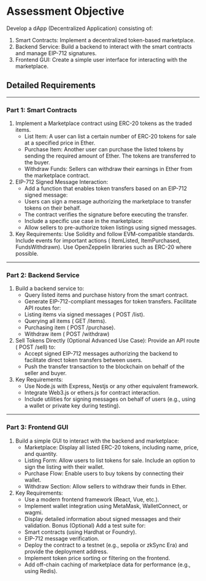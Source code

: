 # Assessment Objective
Develop a dApp (Decentralized Application) consisting of:
1. Smart Contracts: Implement a decentralized token-based marketplace.
2. Backend Service: Build a backend to interact with the smart contracts and manage EIP-712 signatures.
3. Frontend GUI: Create a simple user interface for interacting with the marketplace.

## Detailed Requirements

---

### Part 1: Smart Contracts

1. Implement a Marketplace contract using ERC-20 tokens as the traded items.
   - List Item: A user can list a certain number of ERC-20 tokens for sale at a specified price in Ether.
   - Purchase Item: Another user can purchase the listed tokens by sending the required amount of Ether. The tokens are transferred to
   the buyer.
   - Withdraw Funds: Sellers can withdraw their earnings in Ether from the marketplace contract.
2. EIP-712 Signed Message Interaction:
   - Add a function that enables token transfers based on an EIP-712 signed message:
   - Users can sign a message authorizing the marketplace to transfer tokens on their behalf.
   - The contract verifies the signature before executing the transfer.
   - Include a specific use case in the marketplace:
   - Allow sellers to pre-authorize token listings using signed messages.
3. Key Requirements:
   Use Solidity and follow EVM-compatible standards.
   Include events for important actions ( ItemListed, ItemPurchased, FundsWithdrawn).
   Use OpenZeppelin libraries such as ERC-20 where possible.
---
### Part 2: Backend Service

1. Build a backend service to:
   - Query listed items and purchase history from the smart contract.
   - Generate EIP-712-compliant messages for token transfers.
   Facilitate API routes for:
   - Listing items via signed messages ( POST /list).
   - Querying all items ( GET /items).
   - Purchasing item ( POST /purchase).
   - Withdraw item ( POST /withdraw)
2. Sell Tokens Directly (Optional Advanced Use Case):
   Provide an API route ( POST /sell) to:
   - Accept signed EIP-712 messages authorizing the backend to facilitate direct token transfers between users.
   - Push the transfer transaction to the blockchain on behalf of the seller and buyer.
3. Key Requirements:
   - Use Node.js with Express, Nestjs or any other equivalent framework.
   - Integrate Web3.js or ethers.js for contract interaction.
   - Include utilities for signing messages on behalf of users (e.g., using a wallet or private key during testing).
---
### Part 3: Frontend GUI
1. Build a simple GUI to interact with the backend and marketplace:
   - Marketplace: Display all listed ERC-20 tokens, including name, price, and quantity.
   - Listing Form: Allow users to list tokens for sale. Include an option to sign the listing with their wallet.
   - Purchase Flow: Enable users to buy tokens by connecting their wallet.
   - Withdraw Section: Allow sellers to withdraw their funds in Ether.
2. Key Requirements:
   - Use a modern frontend framework (React, Vue, etc.).
   - Implement wallet integration using MetaMask, WalletConnect, or wagmi.
   - Display detailed information about signed messages and their validation.
   Bonus (Optional)
   Add a test suite for:
   - Smart contracts (using Hardhat or Foundry).
   - EIP-712 message verification.
   - Deploy the contract to a testnet (e.g., sepolia or zkSync Era) and provide the deployment address.
   - Implement token price sorting or filtering on the frontend.
   - Add off-chain caching of marketplace data for performance (e.g., using Redis).

